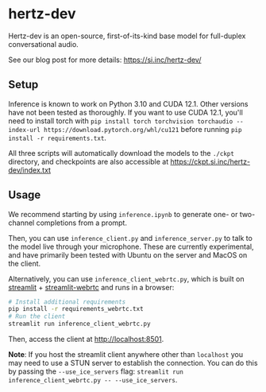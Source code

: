 # hertz-dev

Hertz-dev is an open-source, first-of-its-kind base model for full-duplex conversational audio.

See our blog post for more details: https://si.inc/hertz-dev/

## Setup

Inference is known to work on Python 3.10 and CUDA 12.1. Other versions have not been tested as thoroughly. If you want to use CUDA 12.1, you'll need to install torch with `pip install torch torchvision torchaudio --index-url https://download.pytorch.org/whl/cu121` before running `pip install -r requirements.txt`.

All three scripts will automatically download the models to the `./ckpt` directory, and checkpoints are also accessible at https://ckpt.si.inc/hertz-dev/index.txt

## Usage

We recommend starting by using `inference.ipynb` to generate one- or two-channel completions from a prompt.

Then, you can use `inference_client.py` and `inference_server.py` to talk to the model live through your microphone.
These are currently experimental, and have primarily been tested with Ubuntu on the server and MacOS on the client.

Alternatively, you can use `inference_client_webrtc.py`, which is built on [streamlit](https://streamlit.io/) + [streamlit-webrtc](https://github.com/whitphx/streamlit-webrtc) and runs in a browser:
```bash
# Install additional requirements
pip install -r requirements_webrtc.txt
# Run the client
streamlit run inference_client_webrtc.py
```
Then, access the client at [http://localhost:8501](http://localhost:8501).

**Note**: If you host the streamlit client anywhere other than `localhost` you may need to use a STUN server to establish the connection. You can do this by passing the `--use_ice_servers` flag: `streamlit run inference_client_webrtc.py -- --use_ice_servers`.